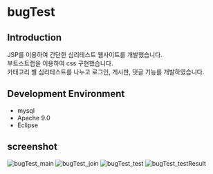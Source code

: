 # bugTest

## Introduction
JSP를 이용하여 간단한 심리테스트 웹사이트를 개발했습니다.<br />
부트스트랩을 이용하여 css 구현했습니다.<br />
카테고리 별 심리테스트를 나누고 로그인, 게시판, 댓글 기능를 개발하였습니다.

## Development Environment
- mysql
- Apache 9.0
- Eclipse 

## screenshot
![bugTest_main](https://user-images.githubusercontent.com/56014943/98127902-95464600-1efa-11eb-82fd-a127ddb2ac3f.jpg)
![bugTest_join](https://user-images.githubusercontent.com/56014943/98127908-97100980-1efa-11eb-9435-42eaaa059afc.jpg)
![bugTest_test](https://user-images.githubusercontent.com/56014943/98127910-97a8a000-1efa-11eb-989a-cef83f984ccb.jpg)
![bugTest_testResult](https://user-images.githubusercontent.com/56014943/98127897-92e3ec00-1efa-11eb-9290-fa832d86fc04.jpg)
